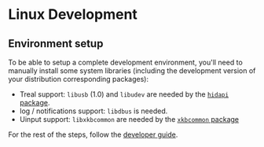 # Linux Development

## Environment setup

To be able to setup a complete development environment, you'll need to manually
install some system libraries (including the development version of your
distribution corresponding packages):
- Treal support: `libusb` (1.0) and `libudev` are needed by
  the [`hidapi` package](https://pypi.org/project/hidapi/).
- log / notifications support: `libdbus` is needed.
- Uinput support: `libxkbcommon` are needed by the [`xkbcommon` package](https://pypi.org/project/xkbcommon)

For the rest of the steps, follow the [developer guide](../doc/developer_guide.md).
